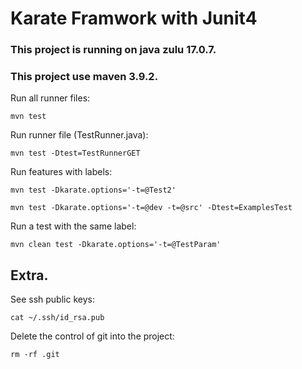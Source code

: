# Karate Framwork with Junit4

### This project is running on java zulu 17.0.7.
### This project use maven 3.9.2.

Run all runner files:

```mvn test```

Run runner file (TestRunner.java):

```mvn test -Dtest=TestRunnerGET```

Run features with labels:

```mvn test -Dkarate.options='-t=@Test2'```

```mvn test -Dkarate.options='-t=@dev -t=@src' -Dtest=ExamplesTest```

Run a test with the same label:

```mvn clean test -Dkarate.options='-t=@TestParam'```

## Extra.

See ssh public keys:

```cat ~/.ssh/id_rsa.pub```

Delete the control of git into the project:

```rm -rf .git```

